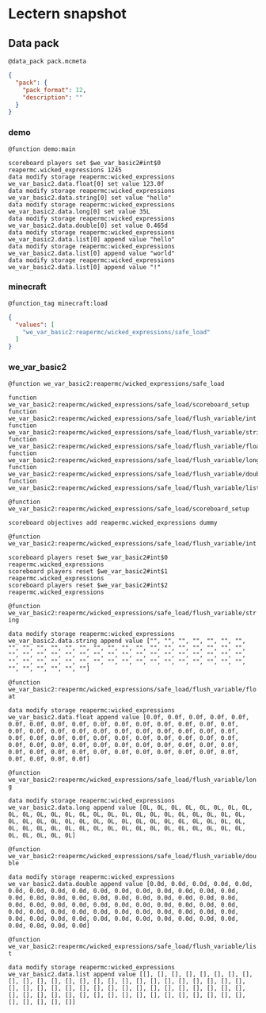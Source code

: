 # Lectern snapshot

## Data pack

`@data_pack pack.mcmeta`

```json
{
  "pack": {
    "pack_format": 12,
    "description": ""
  }
}
```

### demo

`@function demo:main`

```mcfunction
scoreboard players set $we_var_basic2#int$0 reapermc.wicked_expressions 1245
data modify storage reapermc:wicked_expressions we_var_basic2.data.float[0] set value 123.0f
data modify storage reapermc:wicked_expressions we_var_basic2.data.string[0] set value "hello"
data modify storage reapermc:wicked_expressions we_var_basic2.data.long[0] set value 35L
data modify storage reapermc:wicked_expressions we_var_basic2.data.double[0] set value 0.465d
data modify storage reapermc:wicked_expressions we_var_basic2.data.list[0] append value "hello"
data modify storage reapermc:wicked_expressions we_var_basic2.data.list[0] append value "world"
data modify storage reapermc:wicked_expressions we_var_basic2.data.list[0] append value "!"
```

### minecraft

`@function_tag minecraft:load`

```json
{
  "values": [
    "we_var_basic2:reapermc/wicked_expressions/safe_load"
  ]
}
```

### we_var_basic2

`@function we_var_basic2:reapermc/wicked_expressions/safe_load`

```mcfunction
function we_var_basic2:reapermc/wicked_expressions/safe_load/scoreboard_setup
function we_var_basic2:reapermc/wicked_expressions/safe_load/flush_variable/int
function we_var_basic2:reapermc/wicked_expressions/safe_load/flush_variable/string
function we_var_basic2:reapermc/wicked_expressions/safe_load/flush_variable/float
function we_var_basic2:reapermc/wicked_expressions/safe_load/flush_variable/long
function we_var_basic2:reapermc/wicked_expressions/safe_load/flush_variable/double
function we_var_basic2:reapermc/wicked_expressions/safe_load/flush_variable/list
```

`@function we_var_basic2:reapermc/wicked_expressions/safe_load/scoreboard_setup`

```mcfunction
scoreboard objectives add reapermc.wicked_expressions dummy
```

`@function we_var_basic2:reapermc/wicked_expressions/safe_load/flush_variable/int`

```mcfunction
scoreboard players reset $we_var_basic2#int$0 reapermc.wicked_expressions
scoreboard players reset $we_var_basic2#int$1 reapermc.wicked_expressions
scoreboard players reset $we_var_basic2#int$2 reapermc.wicked_expressions
```

`@function we_var_basic2:reapermc/wicked_expressions/safe_load/flush_variable/string`

```mcfunction
data modify storage reapermc:wicked_expressions we_var_basic2.data.string append value ["", "", "", "", "", "", "", "", "", "", "", "", "", "", "", "", "", "", "", "", "", "", "", "", "", "", "", "", "", "", "", "", "", "", "", "", "", "", "", "", "", "", "", "", "", "", "", "", "", "", "", "", "", "", "", "", "", "", "", "", "", "", "", ""]
```

`@function we_var_basic2:reapermc/wicked_expressions/safe_load/flush_variable/float`

```mcfunction
data modify storage reapermc:wicked_expressions we_var_basic2.data.float append value [0.0f, 0.0f, 0.0f, 0.0f, 0.0f, 0.0f, 0.0f, 0.0f, 0.0f, 0.0f, 0.0f, 0.0f, 0.0f, 0.0f, 0.0f, 0.0f, 0.0f, 0.0f, 0.0f, 0.0f, 0.0f, 0.0f, 0.0f, 0.0f, 0.0f, 0.0f, 0.0f, 0.0f, 0.0f, 0.0f, 0.0f, 0.0f, 0.0f, 0.0f, 0.0f, 0.0f, 0.0f, 0.0f, 0.0f, 0.0f, 0.0f, 0.0f, 0.0f, 0.0f, 0.0f, 0.0f, 0.0f, 0.0f, 0.0f, 0.0f, 0.0f, 0.0f, 0.0f, 0.0f, 0.0f, 0.0f, 0.0f, 0.0f, 0.0f, 0.0f, 0.0f, 0.0f, 0.0f, 0.0f]
```

`@function we_var_basic2:reapermc/wicked_expressions/safe_load/flush_variable/long`

```mcfunction
data modify storage reapermc:wicked_expressions we_var_basic2.data.long append value [0L, 0L, 0L, 0L, 0L, 0L, 0L, 0L, 0L, 0L, 0L, 0L, 0L, 0L, 0L, 0L, 0L, 0L, 0L, 0L, 0L, 0L, 0L, 0L, 0L, 0L, 0L, 0L, 0L, 0L, 0L, 0L, 0L, 0L, 0L, 0L, 0L, 0L, 0L, 0L, 0L, 0L, 0L, 0L, 0L, 0L, 0L, 0L, 0L, 0L, 0L, 0L, 0L, 0L, 0L, 0L, 0L, 0L, 0L, 0L, 0L, 0L, 0L, 0L]
```

`@function we_var_basic2:reapermc/wicked_expressions/safe_load/flush_variable/double`

```mcfunction
data modify storage reapermc:wicked_expressions we_var_basic2.data.double append value [0.0d, 0.0d, 0.0d, 0.0d, 0.0d, 0.0d, 0.0d, 0.0d, 0.0d, 0.0d, 0.0d, 0.0d, 0.0d, 0.0d, 0.0d, 0.0d, 0.0d, 0.0d, 0.0d, 0.0d, 0.0d, 0.0d, 0.0d, 0.0d, 0.0d, 0.0d, 0.0d, 0.0d, 0.0d, 0.0d, 0.0d, 0.0d, 0.0d, 0.0d, 0.0d, 0.0d, 0.0d, 0.0d, 0.0d, 0.0d, 0.0d, 0.0d, 0.0d, 0.0d, 0.0d, 0.0d, 0.0d, 0.0d, 0.0d, 0.0d, 0.0d, 0.0d, 0.0d, 0.0d, 0.0d, 0.0d, 0.0d, 0.0d, 0.0d, 0.0d, 0.0d, 0.0d, 0.0d, 0.0d]
```

`@function we_var_basic2:reapermc/wicked_expressions/safe_load/flush_variable/list`

```mcfunction
data modify storage reapermc:wicked_expressions we_var_basic2.data.list append value [[], [], [], [], [], [], [], [], [], [], [], [], [], [], [], [], [], [], [], [], [], [], [], [], [], [], [], [], [], [], [], [], [], [], [], [], [], [], [], [], [], [], [], [], [], [], [], [], [], [], [], [], [], [], [], [], [], [], [], [], [], [], [], []]
```
